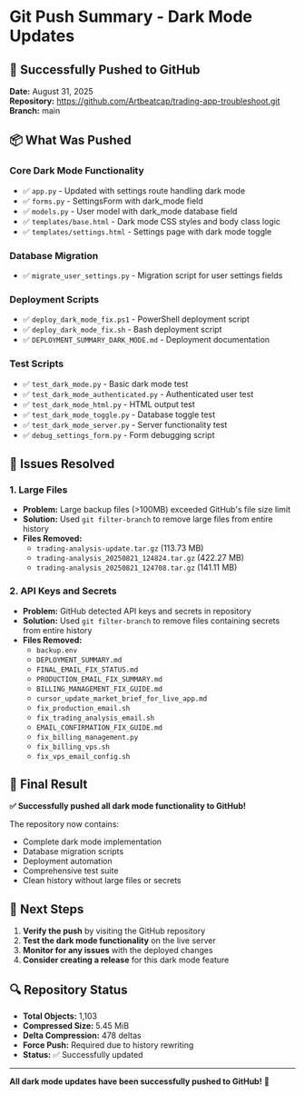 # Git Push Summary - Dark Mode Updates

## 🚀 Successfully Pushed to GitHub

**Date:** August 31, 2025  
**Repository:** https://github.com/Artbeatcap/trading-app-troubleshoot.git  
**Branch:** main  

## 📦 What Was Pushed

### Core Dark Mode Functionality
- ✅ `app.py` - Updated with settings route handling dark mode
- ✅ `forms.py` - SettingsForm with dark_mode field
- ✅ `models.py` - User model with dark_mode database field
- ✅ `templates/base.html` - Dark mode CSS styles and body class logic
- ✅ `templates/settings.html` - Settings page with dark mode toggle

### Database Migration
- ✅ `migrate_user_settings.py` - Migration script for user settings fields

### Deployment Scripts
- ✅ `deploy_dark_mode_fix.ps1` - PowerShell deployment script
- ✅ `deploy_dark_mode_fix.sh` - Bash deployment script
- ✅ `DEPLOYMENT_SUMMARY_DARK_MODE.md` - Deployment documentation

### Test Scripts
- ✅ `test_dark_mode.py` - Basic dark mode test
- ✅ `test_dark_mode_authenticated.py` - Authenticated user test
- ✅ `test_dark_mode_html.py` - HTML output test
- ✅ `test_dark_mode_toggle.py` - Database toggle test
- ✅ `test_dark_mode_server.py` - Server functionality test
- ✅ `debug_settings_form.py` - Form debugging script

## 🔧 Issues Resolved

### 1. Large Files
- **Problem:** Large backup files (>100MB) exceeded GitHub's file size limit
- **Solution:** Used `git filter-branch` to remove large files from entire history
- **Files Removed:** 
  - `trading-analysis-update.tar.gz` (113.73 MB)
  - `trading-analysis_20250821_124824.tar.gz` (422.27 MB)
  - `trading-analysis_20250821_124708.tar.gz` (141.11 MB)

### 2. API Keys and Secrets
- **Problem:** GitHub detected API keys and secrets in repository
- **Solution:** Used `git filter-branch` to remove files containing secrets from entire history
- **Files Removed:**
  - `backup.env`
  - `DEPLOYMENT_SUMMARY.md`
  - `FINAL_EMAIL_FIX_STATUS.md`
  - `PRODUCTION_EMAIL_FIX_SUMMARY.md`
  - `BILLING_MANAGEMENT_FIX_GUIDE.md`
  - `cursor_update_market_brief_for_live_app.md`
  - `fix_production_email.sh`
  - `fix_trading_analysis_email.sh`
  - `EMAIL_CONFIRMATION_FIX_GUIDE.md`
  - `fix_billing_management.py`
  - `fix_billing_vps.sh`
  - `fix_vps_email_config.sh`

## 🎯 Final Result

**✅ Successfully pushed all dark mode functionality to GitHub!**

The repository now contains:
- Complete dark mode implementation
- Database migration scripts
- Deployment automation
- Comprehensive test suite
- Clean history without large files or secrets

## 📝 Next Steps

1. **Verify the push** by visiting the GitHub repository
2. **Test the dark mode functionality** on the live server
3. **Monitor for any issues** with the deployed changes
4. **Consider creating a release** for this dark mode feature

## 🔍 Repository Status

- **Total Objects:** 1,103
- **Compressed Size:** 5.45 MiB
- **Delta Compression:** 478 deltas
- **Force Push:** Required due to history rewriting
- **Status:** ✅ Successfully updated

---

**All dark mode updates have been successfully pushed to GitHub!** 🎉



